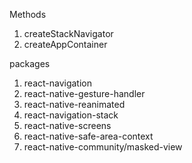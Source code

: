 Methods

1. createStackNavigator
1. createAppContainer

packages

1. react-navigation
1. react-native-gesture-handler
1. react-native-reanimated
1. react-navigation-stack
1. react-native-screens
1. react-native-safe-area-context
1. react-native-community/masked-view
